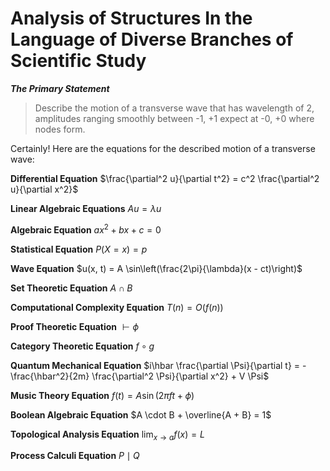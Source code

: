 # Analysis of Structures In the Language of Diverse Branches of Scientific Study

***The Primary Statement***
> Describe the motion of a transverse wave that has wavelength of 2, amplitudes ranging smoothly between -1, +1 expect at -0, +0 where nodes form.

Certainly! Here are the equations for the described motion of a transverse wave:

**Differential Equation**
$\frac{\partial^2 u}{\partial t^2} = c^2 \frac{\partial^2 u}{\partial x^2}$

**Linear Algebraic Equations**
$Au = \lambda u$

**Algebraic Equation**
$a x^2 + b x + c = 0$

**Statistical Equation**
$P(X = x) = p$

**Wave Equation**
$u(x, t) = A \sin\left(\frac{2\pi}{\lambda}(x - ct)\right)$

**Set Theoretic Equation**
$A \cap B$

**Computational Complexity Equation**
$T(n) = O(f(n))$

**Proof Theoretic Equation**
$\vdash \phi$

**Category Theoretic Equation**
$f \circ g$

**Quantum Mechanical Equation**
$i\hbar \frac{\partial \Psi}{\partial t} = -\frac{\hbar^2}{2m} \frac{\partial^2 \Psi}{\partial x^2} + V \Psi$

**Music Theory Equation**
$f(t) = A \sin(2\pi f t + \phi)$

**Boolean Algebraic Equation**
$A \cdot B + \overline{A + B} = 1$

**Topological Analysis Equation**
$\lim_{x \to a} f(x) = L$

**Process Calculi Equation**
$P \mid Q$
